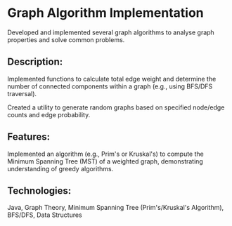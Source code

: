 # Graph Algorithm Implementation
Developed and implemented several graph algorithms to analyse graph properties and solve common problems.

## Description:
Implemented functions to calculate total edge weight and determine the number of connected components within a graph (e.g., using BFS/DFS traversal).

Created a utility to generate random graphs based on specified node/edge counts and edge probability.

## Features:
Implemented an algorithm (e.g., Prim's or Kruskal's) to compute the Minimum Spanning Tree (MST) of a weighted graph, demonstrating understanding of greedy algorithms.

## Technologies:
Java, Graph Theory, Minimum Spanning Tree (Prim's/Kruskal's Algorithm), BFS/DFS, Data Structures
